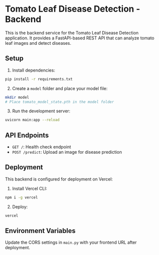 # Tomato Leaf Disease Detection - Backend

This is the backend service for the Tomato Leaf Disease Detection application. It provides a FastAPI-based REST API that can analyze tomato leaf images and detect diseases.

## Setup

1. Install dependencies:
```bash
pip install -r requirements.txt
```

2. Create a `model` folder and place your model file:
```bash
mkdir model
# Place tomato_model_state.pth in the model folder
```

3. Run the development server:
```bash
uvicorn main:app --reload
```

## API Endpoints

- `GET /`: Health check endpoint
- `POST /predict`: Upload an image for disease prediction

## Deployment

This backend is configured for deployment on Vercel:

1. Install Vercel CLI:
```bash
npm i -g vercel
```

2. Deploy:
```bash
vercel
```

## Environment Variables

Update the CORS settings in `main.py` with your frontend URL after deployment. 